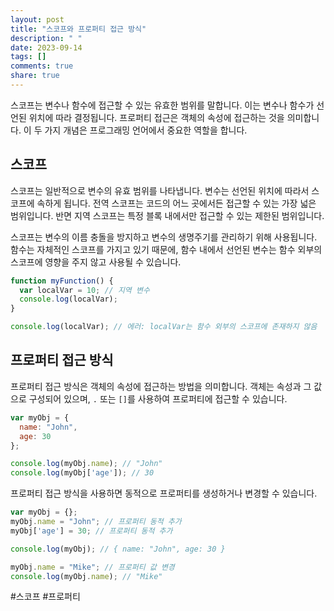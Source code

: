 ```yaml
---
layout: post
title: "스코프와 프로퍼티 접근 방식"
description: " "
date: 2023-09-14
tags: []
comments: true
share: true
---
```


스코프는 변수나 함수에 접근할 수 있는 유효한 범위를 말합니다. 이는 변수나 함수가 선언된 위치에 따라 결정됩니다. 프로퍼티 접근은 객체의 속성에 접근하는 것을 의미합니다. 이 두 가지 개념은 프로그래밍 언어에서 중요한 역할을 합니다.

## 스코프

스코프는 일반적으로 변수의 유효 범위를 나타냅니다. 변수는 선언된 위치에 따라서 스코프에 속하게 됩니다. 전역 스코프는 코드의 어느 곳에서든 접근할 수 있는 가장 넓은 범위입니다. 반면 지역 스코프는 특정 블록 내에서만 접근할 수 있는 제한된 범위입니다.

스코프는 변수의 이름 충돌을 방지하고 변수의 생명주기를 관리하기 위해 사용됩니다. 함수는 자체적인 스코프를 가지고 있기 때문에, 함수 내에서 선언된 변수는 함수 외부의 스코프에 영향을 주지 않고 사용될 수 있습니다.

```javascript
function myFunction() {
  var localVar = 10; // 지역 변수
  console.log(localVar);
}

console.log(localVar); // 에러: localVar는 함수 외부의 스코프에 존재하지 않음
```

## 프로퍼티 접근 방식

프로퍼티 접근 방식은 객체의 속성에 접근하는 방법을 의미합니다. 객체는 속성과 그 값으로 구성되어 있으며, `.` 또는 `[]`를 사용하여 프로퍼티에 접근할 수 있습니다.

```javascript
var myObj = {
  name: "John",
  age: 30
};

console.log(myObj.name); // "John"
console.log(myObj['age']); // 30
```

프로퍼티 접근 방식을 사용하면 동적으로 프로퍼티를 생성하거나 변경할 수 있습니다.

```javascript
var myObj = {};
myObj.name = "John"; // 프로퍼티 동적 추가
myObj['age'] = 30; // 프로퍼티 동적 추가

console.log(myObj); // { name: "John", age: 30 }

myObj.name = "Mike"; // 프로퍼티 값 변경
console.log(myObj.name); // "Mike"
```

#스코프 #프로퍼티